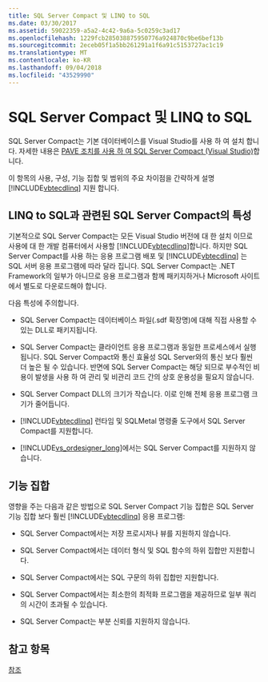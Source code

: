 ```yaml
---
title: SQL Server Compact 및 LINQ to SQL
ms.date: 03/30/2017
ms.assetid: 59022359-a5a2-4c42-9a6a-5c0259c3ad17
ms.openlocfilehash: 1229fcb285038875950776a924870c9be6bef13b
ms.sourcegitcommit: 2eceb05f1a5bb261291a1f6a91c5153727ac1c19
ms.translationtype: MT
ms.contentlocale: ko-KR
ms.lasthandoff: 09/04/2018
ms.locfileid: "43529990"
---
```

# <a name="sql-server-compact-and-linq-to-sql"></a>SQL Server Compact 및 LINQ to SQL
SQL Server Compact는 기본 데이터베이스를 Visual Studio를 사용 하 여 설치 합니다. 자세한 내용은 [PAVE 조치를 사용 하 여 SQL Server Compact (Visual Studio)](https://msdn.microsoft.com/library/13320dd1-94e5-4077-bf76-8df253695ccc)합니다.  
  
 이 항목의 사용, 구성, 기능 집합 및 범위의 주요 차이점을 간략하게 설명 [!INCLUDE[vbtecdlinq](../../../../../../includes/vbtecdlinq-md.md)] 지원 합니다.  
  
## <a name="characteristics-of-sql-server-compact-in-relation-to-linq-to-sql"></a>LINQ to SQL과 관련된 SQL Server Compact의 특성  
 기본적으로 SQL Server Compact는 모든 Visual Studio 버전에 대 한 설치 이므로 사용에 대 한 개발 컴퓨터에서 사용할 [!INCLUDE[vbtecdlinq](../../../../../../includes/vbtecdlinq-md.md)]합니다. 하지만 SQL Server Compact를 사용 하는 응용 프로그램 배포 및 [!INCLUDE[vbtecdlinq](../../../../../../includes/vbtecdlinq-md.md)] 는 SQL 서버 응용 프로그램에 따라 달라 집니다. SQL Server Compact는 .NET Framework의 일부가 아니므로 응용 프로그램과 함께 패키지하거나 Microsoft 사이트에서 별도로 다운로드해야 합니다.  
  
 다음 특성에 주의합니다.  
  
-   SQL Server Compact는 데이터베이스 파일(.sdf 확장명)에 대해 직접 사용할 수 있는 DLL로 패키지됩니다.  
  
-   SQL Server Compact는 클라이언트 응용 프로그램과 동일한 프로세스에서 실행 됩니다. SQL Server Compact와 통신 효율성 SQL Server와의 통신 보다 훨씬 더 높은 될 수 있습니다. 반면에 SQL Server Compact는 해당 되므로 부수적인 비용이 발생을 사용 하 여 관리 및 비관리 코드 간의 상호 운용성을 필요지 않습니다.  
  
-   SQL Server Compact DLL의 크기가 작습니다. 이로 인해 전체 응용 프로그램 크기가 줄어듭니다.  
  
-   [!INCLUDE[vbtecdlinq](../../../../../../includes/vbtecdlinq-md.md)] 런타임 및 SQLMetal 명령줄 도구에서 SQL Server Compact를 지원합니다.  
  
-   [!INCLUDE[vs_ordesigner_long](../../../../../../includes/vs-ordesigner-long-md.md)]에서는 SQL Server Compact를 지원하지 않습니다.  
  
## <a name="feature-set"></a>기능 집합  
 영향을 주는 다음과 같은 방법으로 SQL Server Compact 기능 집합은 SQL Server 기능 집합 보다 훨씬 [!INCLUDE[vbtecdlinq](../../../../../../includes/vbtecdlinq-md.md)] 응용 프로그램:  
  
-   SQL Server Compact에서는 저장 프로시저나 뷰를 지원하지 않습니다.  
  
-   SQL Server Compact에서는 데이터 형식 및 SQL 함수의 하위 집합만 지원합니다.  
  
-   SQL Server Compact에서는 SQL 구문의 하위 집합만 지원합니다.  
  
-   SQL Server Compact에서는 최소한의 최적화 프로그램을 제공하므로 일부 쿼리의 시간이 초과될 수 있습니다.  
  
-   SQL Server Compact는 부분 신뢰를 지원하지 않습니다.  
  
## <a name="see-also"></a>참고 항목  
 [참조](../../../../../../docs/framework/data/adonet/sql/linq/reference.md)
